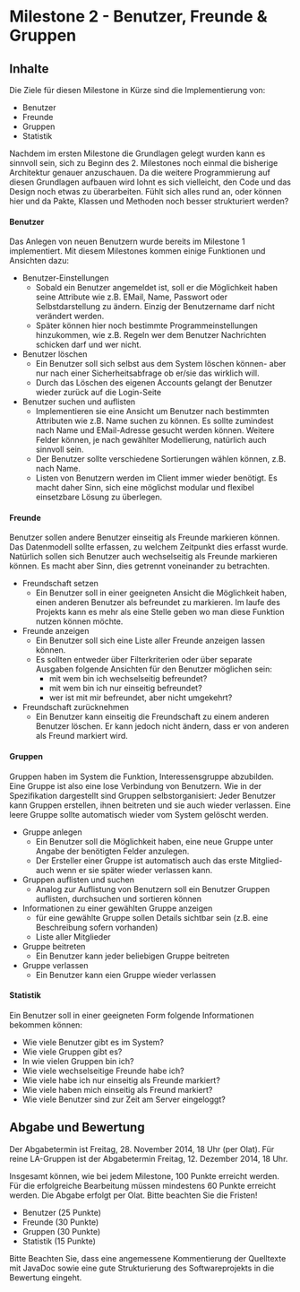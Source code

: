 # Milestone 2 - Benutzer, Freunde & Gruppen

## Inhalte

Die Ziele für diesen Milestone in Kürze sind die Implementierung von:

- Benutzer
- Freunde
- Gruppen
- Statistik

Nachdem im ersten Milestone die Grundlagen gelegt wurden kann es sinnvoll sein, sich zu Beginn des 2. Milestones noch einmal die bisherige Architektur genauer anzuschauen. Da die weitere Programmierung auf diesen Grundlagen aufbauen wird lohnt es sich vielleicht, den Code und das Design noch etwas zu überarbeiten. Fühlt sich alles rund an, oder können hier und da Pakte, Klassen und Methoden noch besser strukturiert werden?

#### Benutzer

Das Anlegen von neuen Benutzern wurde bereits im Milestone 1 implementiert. Mit diesem Milestones kommen einige Funktionen und Ansichten dazu:

- Benutzer-Einstellungen
  - Sobald ein Benutzer angemeldet ist, soll er die Möglichkeit haben seine Attribute wie z.B. EMail, Name, Passwort oder Selbstdarstellung zu ändern. Einzig der Benutzername darf nicht verändert werden.
  - Später können hier noch bestimmte Programmeinstellungen hinzukommen, wie z.B. Regeln wer dem Benutzer Nachrichten schicken darf und wer nicht.
- Benutzer löschen
  - Ein Benutzer soll sich selbst aus dem System löschen können- aber nur  nach einer Sicherheitsabfrage ob er/sie das wirklich will.
  - Durch das Löschen des eigenen Accounts gelangt der Benutzer wieder zurück auf die Login-Seite
- Benutzer suchen und auflisten
  - Implementieren sie eine Ansicht um Benutzer nach bestimmten Attributen wie z.B. Name suchen zu können. Es sollte zumindest nach Name und EMail-Adresse gesucht werden können. Weitere Felder können, je nach gewählter Modellierung, natürlich auch sinnvoll sein.
  - Der Benutzer sollte verschiedene Sortierungen wählen können, z.B. nach Name.
  - Listen von Benutzern werden im Client immer wieder benötigt. Es macht daher Sinn, sich eine möglichst modular und flexibel einsetzbare Lösung zu überlegen.

#### Freunde

Benutzer sollen andere Benutzer einseitig als Freunde markieren können. Das Datenmodell sollte erfassen, zu welchem Zeitpunkt dies erfasst wurde. Natürlich sollen sich Benutzer auch wechselseitig als Freunde markieren können. Es macht aber Sinn, dies getrennt voneinander zu betrachten.

- Freundschaft setzen
  - Ein Benutzer soll in einer geeigneten Ansicht die Möglichkeit haben, einen anderen Benutzer als befreundet zu markieren. Im laufe des Projekts kann es mehr als eine Stelle geben wo man diese Funktion nutzen können möchte.
- Freunde anzeigen
  - Ein Benutzer soll sich eine Liste aller Freunde anzeigen lassen können.
  - Es sollten entweder über Filterkriterien oder über separate Ausgaben folgende Ansichten für den Benutzer möglichen sein:
    - mit wem bin ich wechselseitig befreundet?
    - mit wem bin ich nur einseitig befreundet?
    - wer ist mit mir befreundet, aber nicht umgekehrt?
- Freundschaft zurücknehmen
  - Ein Benutzer kann einseitig die Freundschaft zu einem anderen Benutzer löschen. Er kann jedoch nicht ändern, dass er von anderen als Freund markiert wird.

#### Gruppen

Gruppen haben im System die Funktion, Interessensgruppe abzubilden. Eine Gruppe ist also eine lose Verbindung von Benutzern. Wie in der Spezifikation dargestellt sind Gruppen selbstorganisiert: Jeder Benutzer kann Gruppen erstellen, ihnen beitreten und sie auch wieder verlassen. Eine leere Gruppe sollte automatisch wieder vom System gelöscht werden.

- Gruppe anlegen
  - Ein Benutzer soll die Möglichkeit haben, eine neue Gruppe unter Angabe der benötigten Felder anzulegen.
  - Der Ersteller einer Gruppe ist automatisch auch das erste Mitglied- auch wenn er sie später wieder verlassen kann.
- Gruppen auflisten und suchen
  - Analog zur Auflistung von Benutzern soll ein Benutzer Gruppen auflisten, durchsuchen und sortieren können
- Informationen zu einer gewählten Gruppe anzeigen
  - für eine gewählte Gruppe sollen Details sichtbar sein (z.B. eine Beschreibung sofern vorhanden)
  - Liste aller Mitglieder
- Gruppe beitreten
  - Ein Benutzer kann jeder beliebigen Gruppe beitreten
- Gruppe verlassen
  - Ein Benutzer kann eien Gruppe wieder verlassen

#### Statistik

Ein Benutzer soll in einer geeigneten Form folgende Informationen bekommen können:

- Wie viele Benutzer gibt es im System?
- Wie viele Gruppen gibt es?
- In wie vielen Gruppen bin ich?
- Wie viele wechselseitige Freunde habe ich?
- Wie viele habe ich nur einseitig als Freunde markiert?
- Wie viele haben mich einseitig als Freund markiert?
- Wie viele Benutzer sind zur Zeit am Server eingeloggt?

## Abgabe und Bewertung

Der Abgabetermin ist Freitag, 28. November 2014, 18 Uhr (per Olat). Für reine LA-Gruppen ist der Abgabetermin Freitag, 12. Dezember 2014, 18 Uhr.

Insgesamt können, wie bei jedem Milestone, 100 Punkte erreicht werden. Für die erfolgreiche Bearbeitung müssen mindestens 60 Punkte erreicht werden. Die Abgabe erfolgt per Olat. Bitte beachten Sie die Fristen!

- Benutzer (25 Punkte)
- Freunde (30 Punkte)
- Gruppen (30 Punkte)
- Statistik (15 Punkte)

Bitte Beachten Sie, dass eine angemessene Kommentierung der Quelltexte mit JavaDoc sowie eine gute Strukturierung des Softwareprojekts in die Bewertung eingeht.